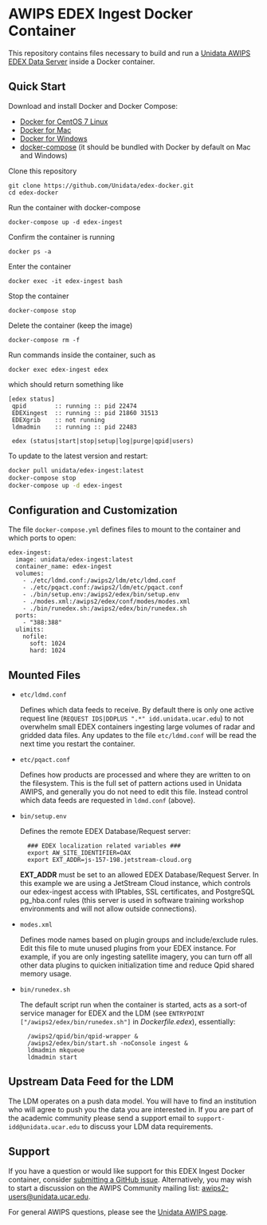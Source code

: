 # AWIPS EDEX Ingest Docker Container

This repository contains files necessary to build and run a [Unidata AWIPS EDEX Data Server](https://www.unidata.ucar.edu/software/awips2/) inside a Docker container.

## Quick Start

Download and install Docker and Docker Compose:

* [Docker for CentOS 7 Linux](https://docs.docker.com/install/linux/docker-ce/centos/)
* [Docker for Mac](https://docs.docker.com/docker-for-mac/)
* [Docker for Windows](https://docs.docker.com/docker-for-windows/install/)
* [docker-compose](https://docs.docker.com/compose/) (it should be bundled with Docker by default on Mac and Windows)

Clone this repository

    git clone https://github.com/Unidata/edex-docker.git
    cd edex-docker

Run the container with docker-compose

    docker-compose up -d edex-ingest

Confirm the container is running

    docker ps -a 

Enter the container

    docker exec -it edex-ingest bash    

Stop the container

    docker-compose stop

Delete the container (keep the image)

    docker-compose rm -f
    
Run commands inside the container, such as

    docker exec edex-ingest edex

which should return something like

    [edex status]
     qpid        :: running :: pid 22474
     EDEXingest  :: running :: pid 21860 31513
     EDEXgrib    :: not running
     ldmadmin    :: running :: pid 22483

     edex (status|start|stop|setup|log|purge|qpid|users)

To update to the latest version and restart:

```bash
docker pull unidata/edex-ingest:latest
docker-compose stop
docker-compose up -d edex-ingest
```

## Configuration and Customization

The file `docker-compose.yml` defines files to mount to the container and which ports to open:

    edex-ingest:
      image: unidata/edex-ingest:latest
      container_name: edex-ingest
      volumes:
        - ./etc/ldmd.conf:/awips2/ldm/etc/ldmd.conf
        - ./etc/pqact.conf:/awips2/ldm/etc/pqact.conf
        - ./bin/setup.env:/awips2/edex/bin/setup.env
        - ./modes.xml:/awips2/edex/conf/modes/modes.xml
        - ./bin/runedex.sh:/awips2/edex/bin/runedex.sh
      ports:
        - "388:388"
      ulimits:
        nofile:
          soft: 1024
          hard: 1024

## Mounted Files

- `etc/ldmd.conf`

    Defines which data feeds to receive. By default there is only one active request line (`REQUEST IDS|DDPLUS ".*" idd.unidata.ucar.edu`) to not overwhelm small EDEX containers ingesting large volumes of radar and gridded data files.  Any updates to the file `etc/ldmd.conf` will be read the next time you restart the container.
 
- `etc/pqact.conf`

    Defines how products are processed and where they are written to on the filesystem. This is the full set of pattern actions used in Unidata AWIPS, and generally you do not need to edit this file. Instead control which data feeds are requested in `ldmd.conf` (above).

- `bin/setup.env`

    Defines the remote EDEX Database/Request server:
    
        ### EDEX localization related variables ###
        export AW_SITE_IDENTIFIER=OAX
        export EXT_ADDR=js-157-198.jetstream-cloud.org

    **EXT_ADDR** must be set to an allowed EDEX Database/Request Server. In this example we are using a JetStream Cloud instance, which controls our edex-ingest access with IPtables, SSL certificates, and PostgreSQL pg_hba.conf rules (this server is used in software training workshop environments and will not allow outside connections). 

- `modes.xml`

    Defines mode names based on plugin groups and include/exclude rules. Edit this file to mute unused plugins from your EDEX instance.  For example, if you are only ingesting satellite imagery, you can turn off all other data plugins to quicken initialization time and reduce Qpid shared memory usage.

- `bin/runedex.sh`

    The default script run when the container is started, acts as a sort-of service manager for EDEX and the LDM (see `ENTRYPOINT ["/awips2/edex/bin/runedex.sh"]` in *Dockerfile.edex*), essentially:

        /awips2/qpid/bin/qpid-wrapper &
        /awips2/edex/bin/start.sh -noConsole ingest &
        ldmadmin mkqueue
        ldmadmin start
        

## Upstream Data Feed for the LDM

The LDM operates on a push data model. You will have to find an institution who will agree to push you the data you are interested in. If you are part of the academic community please send a support email to `support-idd@unidata.ucar.edu` to discuss your LDM data requirements.

## Support

If you have a question or would like support for this EDEX Ingest Docker container, consider [submitting a GitHub issue](https://github.com/Unidata/edex-docker/issues). Alternatively, you may wish to start a discussion on the AWIPS Community mailing list: <awips2-users@unidata.ucar.edu>.

For general AWIPS questions, please see the [Unidata AWIPS page](https://www.unidata.ucar.edu/software/awips/).
